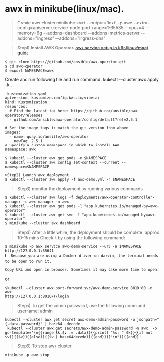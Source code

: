 # awx in minikube(linux/mac).

> Create awx cluster
minikube start --output='text' -p awx --extra-config=apiserver.service-node-port-range=1-65535 --cpus=4 --memory=6g --addons=dashboard --addons=metrics-server --addons="ingress" --addons="ingress-dns"

>Step1) Install AWX Operator. 
[awx service setup in k8s(linux/mac) guide](https://subscription.packtpub.com/book/cloud-and-networking/9781803244884/4/ch04lvl1sec17/installing-awx-on-minikube)
```` 
$ git clone https://github.com/ansible/awx-operator.git
$ cd awx-operator
$ export NAMESPACE=awx
````
Create and run following file and run command. kubectl --cluster awx apply -k . 
````
 kustomization.yaml 
apiVersion: kustomize.config.k8s.io/v1beta1
kind: Kustomization
resources:
  # Find the latest tag here: https://github.com/ansible/awx-operator/releases
  - github.com/ansible/awx-operator/config/default?ref=2.5.1

# Set the image tags to match the git version from above
images:
  - name: quay.io/ansible/awx-operator
    newTag: 2.5.1
# Specify a custom namespace in which to install AWX
namespace: awx
````

````
$ kubectl --cluster awx get pods -n $NAMESPACE
$ kubectl --cluster awx config set-context --current --namespace=$NAMESPACE
````
````
>Step2) Launch awx deployment
$ kubectl --cluster awx apply -f awx-demo.yml -n $NAMESPACE
````

>Step3)  monitor the deployment by running various commands
````
$ kubectl --cluster awx logs -f deployments/awx-operator-controller-manager -c awx-manager -n awx
$ kubectl --cluster awx get pods -l "app.kubernetes.io/managed-by=awx-operator"
$ kubectl --cluster awx get svc -l "app.kubernetes.io/managed-by=awx-operator"
$ minikube --cluster awx dashboard
````

>Step4) After a little while, the deployment should be complete. approx 10-15 mins
        Check it by using the following command:
````
$ minikube -p awx service awx-demo-service --url -n $NAMESPACE
http://127.0.0.1:55641
❗  Because you are using a Docker driver on darwin, the terminal needs to be open to run it.

Copy URL and open in browser. Sometimes it may take more time to open.
````
or 
````
$kubectl --cluster awx port-forward svc/awx-demo-service 8010:80 -n awx 
http://127.0.0.1:8010/#/login
````

>Step5) To get the admin password, use the following command. username: admin
````
kubectl --cluster awx get secret awx-demo-admin-password -o jsonpath="{.data.password}" | base64 –decode
 kubectl --cluster awx get secrets/awx-demo-admin-password -n awx  -o go-template='\n{{range $k,$v := .data}}{{printf "%s: " $k}}{{if not $v}}{{$v}}{{else}}{{$v | base64decode}}{{end}}{{"\n"}}{{end}}'
````

>Step6) To stop awx cluster
````
minikube -p awx stop
````